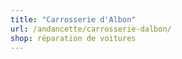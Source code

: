 ```yaml
---
title: "Carrosserie d'Albon"
url: /andancette/carrosserie-dalbon/
shop: réparation de voitures
---
```


